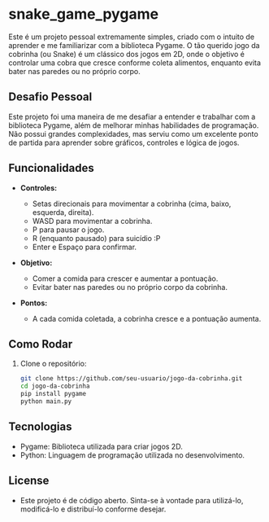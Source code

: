 ﻿# snake_game_pygame
 
Este é um projeto pessoal extremamente simples, criado com o intuito de aprender e me familiarizar com a biblioteca Pygame. O tão querido jogo da cobrinha (ou Snake) é um clássico dos jogos em 2D, onde o objetivo é controlar uma cobra que cresce conforme coleta alimentos, enquanto evita bater nas paredes ou no próprio corpo.

## Desafio Pessoal

Este projeto foi uma maneira de me desafiar a entender e trabalhar com a biblioteca Pygame, além de melhorar minhas habilidades de programação. Não possui grandes complexidades, mas serviu como um excelente ponto de partida para aprender sobre gráficos, controles e lógica de jogos.

## Funcionalidades

- **Controles:** 
  - Setas direcionais para movimentar a cobrinha (cima, baixo, esquerda, direita).
  - WASD para movimentar a cobrinha.
  - P para pausar o jogo.
  - R (enquanto pausado) para suicídio :P
  - Enter e Espaço para confirmar.
  
- **Objetivo:** 
  - Comer a comida para crescer e aumentar a pontuação.
  - Evitar bater nas paredes ou no próprio corpo da cobrinha.
  
- **Pontos:**
  - A cada comida coletada, a cobrinha cresce e a pontuação aumenta.

## Como Rodar

1. Clone o repositório:
   ```bash
   git clone https://github.com/seu-usuario/jogo-da-cobrinha.git
   cd jogo-da-cobrinha
   pip install pygame
   python main.py

## Tecnologias
  - Pygame: Biblioteca utilizada para criar jogos 2D.
  - Python: Linguagem de programação utilizada no desenvolvimento.

## License
- Este projeto é de código aberto. Sinta-se à vontade para utilizá-lo, modificá-lo e distribuí-lo conforme desejar.
